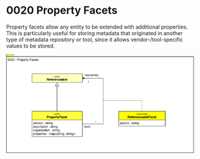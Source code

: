 <!-- SPDX-License-Identifier: CC-BY-4.0 -->
<!-- Copyright Contributors to the ODPi Egeria project. -->

# 0020 Property Facets

Property facets allow any entity to be extended with additional properties.
This is particularly useful for storing metadata that originated in another type of metadata repository or tool, since it allows vendor-/tool-specific values to be stored.

![UML](0020-Property-Facets.png)